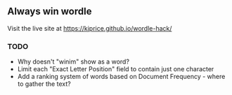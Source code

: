 ## Always win wordle

Visit the live site at https://kjprice.github.io/wordle-hack/

### TODO

 - Why doesn't "winim" show as a word?
 - Limit each "Exact Letter Position" field to contain just one character
 - Add a ranking system of words based on Document Frequency - where to gather the text?
